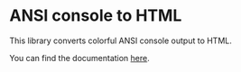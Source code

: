 # ANSI console to HTML

This library converts colorful ANSI console output to HTML.

You can find the documentation [here](https://github.com/gcollic/ansi-console-to-html/blob/main/README.md).